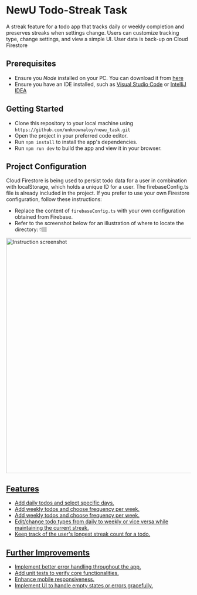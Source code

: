 # NewU Todo-Streak Task

A streak feature for a todo app that tracks daily or weekly completion and preserves streaks when settings change. Users can customize tracking type, change settings, and view a simple UI. User data is back-up on Cloud Firestore

## Prerequisites

- Ensure you _Node_ installed on your PC. You can download it from [here](https://nodejs.org/en/download/current)
- Ensure you have an IDE installed, such as [Visual Studio Code](https://code.visualstudio.com/download) or [IntelliJ IDEA](https://www.jetbrains.com/idea/download/)

## Getting Started

- Clone this repository to your local machine using `https://github.com/unknownaloy/newu_task.git`
- Open the project in your preferred code editor.
- Run `npm install` to install the app's dependencies.
- Run `npm run dev` to build the app and view it in your browser.

## Project Configuration

Cloud Firestore is being used to persist todo data for a user in combination with localStorage, which holds a unique ID for a user. The firebaseConfig.ts file is already included in the project. If you prefer to use your own Firestore configuration, follow these instructions:

- Replace the content of `firebaseConfig.ts` with your own configuration obtained from Firebase.
- Refer to the screenshot below for an illustration of where to locate the directory: 👇🏽

<a href="https://drive.google.com/uc?export=view&id=1hs7CaPIZr56fTG3KnfrndBdAm8TSFfBd"><img alt="Instruction screenshot" src="https://drive.google.com/uc?export=view&id=1hs7CaPIZr56fTG3KnfrndBdAm8TSFfBd" style="width: 640px" title="Click to enlarge picture" />

## Features

- Add daily todos and select specific days.
- Add weekly todos and choose frequency per week.
- Add weekly todos and choose frequency per week.
- Edit/change todo types from daily to weekly or vice versa while maintaining the current streak.
- Keep track of the user's longest streak count for a todo.

## Further Improvements

- Implement better error handling throughout the app.
- Add unit tests to verify core functionalities.
- Enhance mobile responsiveness.
- Implement UI to handle empty states or errors gracefully.
